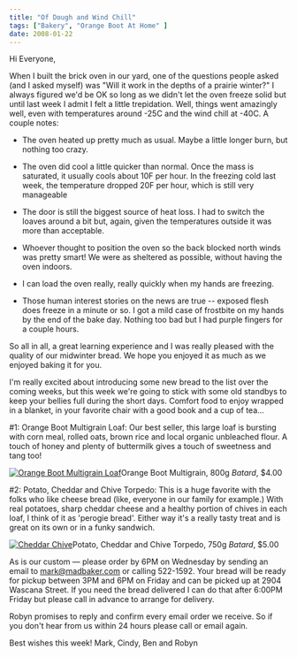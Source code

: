 ```yaml
---
title: "Of Dough and Wind Chill"
tags: ["Bakery", "Orange Boot At Home" ] 
date: 2008-01-22
---
```


Hi Everyone,

When I built the brick oven in our yard, one of the questions people asked (and I asked myself) was "Will it work in the depths of a prairie winter?" I always figured we'd be OK so long as we didn't let the oven freeze solid but until last week I admit I felt a little trepidation. Well, things went amazingly well, even with temperatures around -25C and the wind chill at -40C. A couple notes:

- The oven heated up pretty much as usual. Maybe a little longer burn, but nothing too crazy.

- The oven did cool a little quicker than normal. Once the mass is saturated, it usually cools about 10F per hour. In the freezing cold last week, the temperature dropped 20F per hour, which is still very manageable

- The door is still the biggest source of heat loss. I had to switch the loaves around a bit but, again, given the temperatures outside it was more than acceptable.

- Whoever thought to position the oven so the back blocked north winds was pretty smart! We were as sheltered as possible, without having the oven indoors.

- I can load the oven really, really quickly when my hands are freezing.
  
- Those human interest stories on the news are true -- exposed flesh does freeze in a minute or so. I got a mild case of frostbite on my hands by the end of the bake day. Nothing too bad but I had purple fingers for a couple hours.

So all in all, a great learning experience and I was really pleased with the quality of our midwinter bread. We hope you enjoyed it as much as we enjoyed baking it for you.

I'm really excited about introducing some new bread to the list over the coming weeks, but this week we're going to stick with some old standbys to keep your bellies full during the short days. Comfort food to enjoy wrapped in a blanket, in your favorite chair with a good book and a cup of tea...

#1: Orange Boot Multigrain Loaf: Our best seller, this large loaf is bursting with corn meal, rolled oats, brown rice and local organic unbleached flour. A touch of honey and plenty of buttermilk gives a touch of sweetness and tang too!

[![Orange Boot Multigrain Loaf](http://orangeboot.files.wordpress.com/2008/01/multigrain_batard.thumbnail.jpg)](http://orangeboot.files.wordpress.com/2008/01/multigrain_batard.jpg "Orange Boot Multigrain Loaf")Orange Boot Multigrain, 800g _Batard_, $4.00

#2: Potato, Cheddar and Chive Torpedo: This is a huge favorite with the folks who like cheese bread (like, everyone in our family for example.) With real potatoes, sharp cheddar cheese and a healthy portion of chives in each loaf, I think of it as 'perogie bread'. Either way it's a really tasty treat and is great on its own or in a funky sandwich.

[![Cheddar Chive](http://orangeboot.files.wordpress.com/2007/11/cheddar_chive.thumbnail.jpg)](http://orangeboot.files.wordpress.com/2007/11/cheddar_chive.jpg "Cheddar Chive")Potato, Cheddar and Chive Torpedo, 750g _Batard_, $5.00

As is our custom — please order by 6PM on Wednesday by sending an email to mark@madbaker.com or calling 522-1592. Your bread will be ready for pickup between 3PM and 6PM on Friday and can be picked up at 2904 Wascana Street. If you need the bread delivered I can do that after 6:00PM Friday but please call in advance to arrange for delivery.

Robyn promises to reply and confirm every email order we receive. So if you don't hear from us within 24 hours please call or email again.

Best wishes this week! Mark, Cindy, Ben and Robyn
